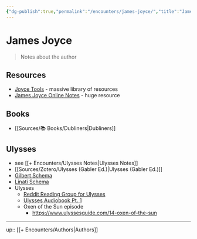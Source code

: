 ```yaml
---
{"dg-publish":true,"permalink":"/encounters/james-joyce/","title":"James Joyce","tags":["📝","person/author"]}
---
```



# James Joyce

> Notes about the author

## Resources
- [Joyce Tools](https://www.riverrun.org.uk/joycetools.html) - massive library of resources
- [James Joyce Online Notes](https://www.jjon.org/home) - huge resource 
## Books
- [[Sources/📚 Books/Dubliners\|Dubliners]]

## Ulysses
- see [[+ Encounters/Ulysses Notes\|Ulysses Notes]]
- [[Sources/Zotero/Ulysses (Gabler Ed.)\|Ulysses (Gabler Ed.)]]
- [Gilbert Schema](https://en.wikipedia.org/wiki/Gilbert_schema_for_Ulysses)
- [Linati Schema](https://en.m.wikipedia.org/wiki/Linati_schema_for_Ulysses)
- Ulysses
	- [Reddit Reading Group for Ulysses](https://www.reddit.com/r/jamesjoyce/s/7Lx2ut3eql)
	- [Ulysses Audiobook Pt. 1](https://youtu.be/fRecMy_5_U0?si=v-CzeUNdOuf31MNB)
	- Oxen of the Sun episode
		- https://www.ulyssesguide.com/14-oxen-of-the-sun

---
up:: [[+ Encounters/Authors\|Authors]]

